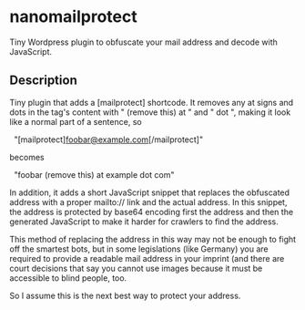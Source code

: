 # nanomailprotect
Tiny Wordpress plugin to obfuscate your mail address and decode with JavaScript.

## Description
Tiny plugin that adds a [mailprotect] shortcode. It removes any at signs and dots
in the tag's content with " (remove this) at " and " dot ", making it look like
a normal part of a sentence, so 

&nbsp;&nbsp;"[mailprotect]foobar@example.com[/mailprotect]"

becomes

&nbsp;&nbsp;"foobar (remove this) at example dot com"

In addition, it adds a short JavaScript snippet that replaces the obfuscated
address with a proper mailto:// link and the actual address. In this snippet,
the address is protected by base64 encoding first the address and then the
generated JavaScript to make it harder for crawlers to find the address.

This method of replacing the address in this way may not be enough to fight off
the smartest bots, but in some legislations (like Germany) you are required to
provide a readable mail address in your imprint (and there are court decisions
that say you cannot use images because it must be accessible to blind people, too.

So I assume this is the next best way to protect your address.
